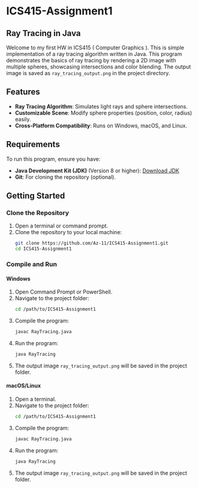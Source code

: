 # ICS415-Assignment1

## Ray Tracing in Java

Welcome to my first HW in ICS415 ( Computer Graphics ). This is simple implementation of a ray tracing algorithm written in Java. This program demonstrates the basics of ray tracing by rendering a 2D image with multiple spheres, showcasing intersections and color blending. The output image is saved as `ray_tracing_output.png` in the project directory.

## Features
- **Ray Tracing Algorithm**: Simulates light rays and sphere intersections.
- **Customizable Scene**: Modify sphere properties (position, color, radius) easily.
- **Cross-Platform Compatibility**: Runs on Windows, macOS, and Linux.

## Requirements
To run this program, ensure you have:
- **Java Development Kit (JDK)** (Version 8 or higher): [Download JDK](https://www.oracle.com/java/technologies/javase-downloads.html)
- **Git**: For cloning the repository (optional).

## Getting Started

### Clone the Repository
1. Open a terminal or command prompt.
2. Clone the repository to your local machine:
   ```bash
   git clone https://github.com/Az-11/ICS415-Assignment1.git
   cd ICS415-Assignment1
   ```

### Compile and Run

#### Windows
1. Open Command Prompt or PowerShell.
2. Navigate to the project folder:
   ```bash
   cd /path/to/ICS415-Assignment1
   ```
3. Compile the program:
   ```bash
   javac RayTracing.java
   ```
4. Run the program:
   ```bash
   java RayTracing
   ```
5. The output image `ray_tracing_output.png` will be saved in the project folder.

#### macOS/Linux
1. Open a terminal.
2. Navigate to the project folder:
   ```bash
   cd /path/to/ICS415-Assignment1
   ```
3. Compile the program:
   ```bash
   javac RayTracing.java
   ```
4. Run the program:
   ```bash
   java RayTracing
   ```
5. The output image `ray_tracing_output.png` will be saved in the project folder.

